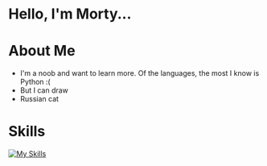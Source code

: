 # Hello, I'm Morty...
# About Me
- I'm a noob and want to learn more. Of the languages, the most I know is Python :(
- But I can draw
- Russian cat
# Skills
[![My Skills](https://skillicons.dev/icons?i=py,blender,figma,notion,obsidian)](https://skillicons.dev)
